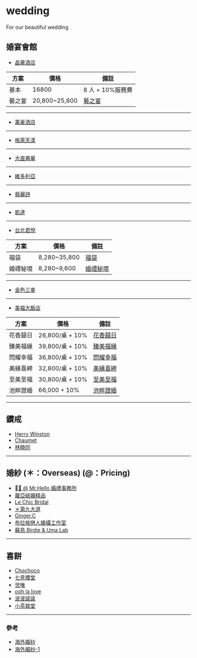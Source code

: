 # wedding

For our beautiful wedding

## 婚宴會館

- [晶華酒店](https://www.regenthotels.com/tw/regent-taipei/occasions/weddings)

| 方案   | 價格          | 備註                                                                             |
| ------ | ------------- | -------------------------------------------------------------------------------- |
| 基本   | 16800         | 8 人 + 10%服務費                                                                 |
| 藝之宴 | 20,800~25,800 | [藝之宴](https://www.marry.com.tw/studio-service_detail-kwmi9143mmsi3772mm.html) |

---

- [萬豪酒店](https://www.taipeimarriott.com.tw/)

---

- [格萊天漾](http://www.g-skyview.com/wedding_list_1.php)

---

- [大直典華](http://travelerliv.com/blog/post/227537285)

---

- [維多利亞](http://www.grandvictoria.com.tw/wedding/activity.php)

---

- [翡麗詩](https://www.felicite-wed.com/tw)

---

- [凱達](https://www.caesarmetro.com/zh-tw/Banquet)

---

- [台北君悅](https://www.hyatt.com/zh-HK/hotel/taiwan/grand-hyatt-taipei/taigh/special-events)

| 方案     | 價格         | 備註                                                                               |
| -------- | ------------ | ---------------------------------------------------------------------------------- |
| 福袋     | 8,280~35,800 | [福袋](https://www.marry.com.tw/studio-service_detail-kwmi7532mmsi21439mm.html)    |
| 婚禮秘境 | 8,280~9,600  | [婚禮秘境](https://www.marry.com.tw/studio-service_detail-kwmi7532mmsi8002mm.html) |

---

- [金色三麥](https://citynotes.me/2018/lebledor)

---

- [美福大飯店](https://www.grandmayfull.com)

| 方案     | 價格            | 備註                                                                             |
| -------- | --------------- | -------------------------------------------------------------------------------- |
| 花香囍日 | 26,800/桌 + 10% | [花香囍日](https://www.grandmayfull.com/uploads/events/20210104_173807_957.jpeg) |
| 臻美福緣 | 39,800/桌 + 10% | [臻美福緣](https://www.grandmayfull.com/uploads/events/20200820_115655_480.jpeg) |
| 閃耀幸福 | 36,800/桌 + 10% | [閃耀幸福](https://www.grandmayfull.com/uploads/events/20200820_115640_205.jpeg) |
| 美緣喜締 | 32,800/桌 + 10% | [美緣喜締](https://www.grandmayfull.com/uploads/events/20200820_115629_289.jpeg) |
| 至美至福 | 30,800/桌 + 10% | [至美至福](https://www.grandmayfull.com/uploads/events/20200820_115615_949.jpeg) |
| 池畔證婚 | 66,000 + 10%    | [池畔證婚](https://www.grandmayfull.com/uploads/events/20200820_115721_558.jpeg) |

---

## 鑽戒

- [Herry Winston](https://www.harrywinston.com/zh-hans/category/订婚戒指)
- [Chaumet](https://www.chaumet.com/cht)
- [林曉同](https://www.lin-shiao-tung.com/)

---

## 婚紗 (＊：Overseas) (@：Pricing)

- [＊ @ Mr.Hello 婚禮事務所](https://mr-hello.com/overseas-price?fbclid=IwAR23vpQJ-7xPvemlAg_yGLetXlIgil52XRvWah_S9fqLeFr5JJjb7CaOnws)
- [蘿亞結婚精品](https://www.taipeiroyalwed.tw/portfolio/婚紗禮服款式【裸紗】/)
- [Le Chic Bridal](https://www.facebook.com/LeChicBridal/?__tn__=-UC*F)
- [＊第九大道](https://no9-wedding.com/display/aman/)
- [Ginger.C](https://gingercbridal.com)
- [布拉格戀人婚攝工作室](https://www.pragueloverswedding.com)
- [蘇鳥 Birdie & Uma Lab](https://www.marry.com.tw/studio-9257)

---

## 喜餅

- [Chochoco](http://www.chochocowedding.com/index.php?gclid=Cj0KCQiA0rSABhDlARIsAJtjfCcrs9ouhCL1_HUWM_AeSILrri7VBqgBn1KX10QPU5w0Zfdy14otXa4aAlh0EALw_wcB#reservation)
- [七見櫻堂](https://nksdchoco.oddle.me/zh_TW/)
- [世唯](http://www.sweetway.com.tw)
- [ooh la love](https://oohlalove.com.tw)
- [波波諾諾](https://bobonono.tw)
- [小茶栽堂](https://www.zeniqueshop.net/Templates/Model1/index.jsp)

---

### 參考

- [海外婚紗](https://www.dcard.tw/f/travel/p/230734342)
- [海外婚紗-1](http://sharkjiang.com/oversea/)